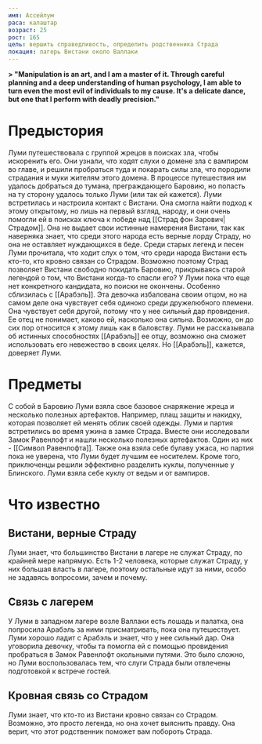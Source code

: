 ```yaml
---
имя: Ассейлум
раса: калаштар
возраст: 25
рост: 165
цель: вершить справедливость, определить родственника Страда
локация: лагерь Вистани около Валлаки
---
```

**> "Manipulation is an art, and I am a master of it. Through careful planning and a deep understanding of human psychology, I am able to turn even the most evil of individuals to my cause. It's a delicate dance, but one that I perform with deadly precision."**
# Предыстория
Луми путешествовала с группой жрецов в поисках зла, чтобы искоренить его. Они узнали, что ходят слухи о домене зла с вампиром во главе, и решили пробраться туда и покарать силы зла, что породили страдания и муки жителям этого домена. В процессе путешествия им удалось добраться до тумана, преграждающего Баровию, но попасть на ту сторону удалось только Луми (или так ей кажется).
Луми встретилась и настроила контакт с Вистани. Она смогла найти подход к этому открытому, но лишь на первый взгляд, народу, и они очень помогли ей в поисках ключа к победе над [[Страд фон Зарович|Страдом]]. Она не выдает свои истинные намерения Вистани, так как наверняка знает, что среди этого народа есть верные лорду Страду, но она не оставляет нуждающихся в беде. 
Среди старых легенд и песен Луми прочитала, что ходит слух о том, что среди народа Вистани есть кто-то, кто кровно связан со Страдом. Возможно поэтому Страд позволяет Вистани свободно покидать Баровию, прикрываясь старой легендой о том, что Вистани когда-то спасли его? У Луми пока что еще нет конкретного кандидата, но поиски не окончены.
Особенно сблизилась с [[Арабэль]]. Эта девочка избалована своим отцом, но на самом деле она чувствует себя одиноко среди дружелюбного племени. Она чувствует себя другой, потому что у нее сильный дар провидения. Ее отец не понимает, каково ей, насколько она сильна. Возможно, он до сих пор относится к этому лишь как в баловству. Луми не рассказывала об истинных способностях [[Арабэль]] ее отцу, возможно она сможет использовать его невежество в своих целях. Но [[Арабэль]], кажется, доверяет Луми.
# Предметы
С собой в Баровию Луми взяла свое базовое снаряжение жреца и несколько полезных артефактов. Например, плащ защиты и накидку, которая позволяет ей менять облик своей одежды.
Луми и партия встретились во время ужина в замке Страда. Вместе они исследовали Замок Равенлофт и нашли несколько полезных артефактов. Один из них - [[Символ Равенлофта]]. 
Также она взяла себе булаву ужаса, но партия пока не уверена, что Луми будет лучшим ее носителем.
Кроме того, приключенцы решили эффективно разделить куклы, полученные у Блинского. Луми взяла себе куклу от ведьм и от вампиров.
# Что известно
## Вистани, верные Страду
Луми знает, что большинство Вистани в лагере не служат Страду, по крайней мере напрямую. Есть 1-2 человека, которые служат Страду, у них большая власть в лагере, поэтому остальные идут за ними, особо не задавясь вопросоми, зачем и почему. 
## Связь с лагерем
У Луми в западном лагере возле Валлаки есть лошадь и палатка, она попросила Арабэль за ними присматривать, пока она путешествует.
Луми хорошо ладит с Арабэль и знает, что у нее сильный дар. Она уговорила девочку, чтобы та помогла ей с помощью провидения пробраться в Замок Равенлофт окольными путями. Это было сложно, но Луми воспользовалась тем, что слуги Страда были отвлечены подготовкой к встрече гостей. 
## Кровная связь со Страдом
Луми знает, что кто-то из Вистани кровно связан со Страдом. Возможно, это просто легенда, но она хочет выяснить правду. Она верит, что этот родственник поможет вам побороть Страда.
